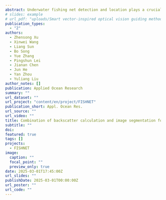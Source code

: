 ```yaml
---
abstract: Underwater fishing net detection and location plays a crucial role in applications such as safe navigation of unmanned underwater vehicles, protection of marine ecology and marine ranching. However, due to difficulties in detecting fishing nets and noise interference in underwater environments, underwater fishing net detection and location at long distance remains unsolved. In this paper, we use gated light ranging and imaging (LiRAI) as the detection hardware, and propose an underwater fishing net location algorithm based on the physical prior of backscatter noise. The proposed method utilizes the prior knowledge about the distributions of backscatter noise in the target and background regions. An image segmentation network based on deep learning and the initial depth information provided by gated LiRAI are employed to estimate the backscatter noise based on the prior knowledge. Our method can effectively eliminate the backscatter noise and obtain accurate fishing net location results. Field experiments show our method achieves 0.001 absolute relative error (Abs Rel) and 0.156 root mean square error (RMSE) at 27 m in water with 0.26m<sup>−1</sup> attenuation coefficient. Moreover, experiments in underwater environments with different turbidity further validate the effectiveness and generalization of our method.
# slides: example
# url_pdf: "uploads/Smart vector-inspired optical vision guiding method.pdf"
publication_types:
  - "2"
authors:
  - Zhensong Xu
  - Xinwei Wang
  - Liang Sun
  - Bo Song
  - Yue Zhang
  - Pingshun Lei
  - Jianan Chen
  - Jun He
  - Yan Zhou
  - Yuliang Liu
author_notes: []
publication: Applied Ocean Research
summary: ""
url_dataset: ""
url_project: "content/en/project/FISHNET"
publication_short: Appl. Ocean Res.
url_source: ""
url_video: ""
title: Combination of backscatter calculation and image segmentation for denoising gated light ranging and imaging in fishing net detection
subtitle: ""
doi: 
featured: true
tags: []
projects:
  - FISHNET
image:
  caption: ""
  focal_point: ""
  preview_only: true
date: 2025-03-01T17:45:00Z
url_slides: ""
publishDate: 2025-03-01T00:00:00Z
url_poster: ""
url_code: ""
---
```

